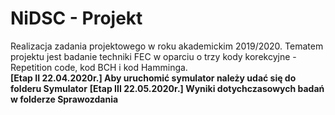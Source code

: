 # NiDSC - Projekt
Realizacja zadania projektowego w roku akademickim 2019/2020.
Tematem projektu jest badanie techniki FEC w oparciu o trzy kody korekcyjne - Repetition code, kod BCH i kod Hamminga.<br/>
**[Etap II 22.04.2020r.] Aby uruchomić symulator należy udać się do folderu Symulator**
**[Etap III 22.05.2020r.] Wyniki dotychczasowych badań w folderze Sprawozdania**
